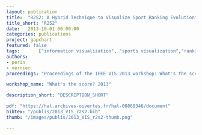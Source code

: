```yaml
---
layout: publication
title:  "R2S2: A Hybrid Technique to Visualize Sport Ranking Evolution"
title_short: "R2S2"
date:   2013-10-01 00:00:00
categories: publications
project: gapchart
featured: false
tags: 		["information visualization", "sports visualization","ranking","gap chart","rank chart","slope graph","time series", "soccer"]
authors: 
- perin
- vernier
proceedings: "Proceedings of the IEEE VIS 2013 workshop: What's the score? The 1st Workshop on Sports Data Visualization, Atlanta, GA, USA"

workshop_name: "What's the score? 2013"

description_short: "DESCRIPTION_SHORT"

pdf: "https://hal.archives-ouvertes.fr/hal-00869346/document"
bibtex: "/publis/2013_VIS_r2s2.bib"
thumb: "/images/publis/2013_VIS_r2s2-thumb.png"

---
```

